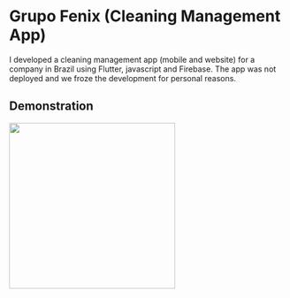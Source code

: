 # Grupo Fenix (Cleaning Management App)

I developed a cleaning management app (mobile and website) for a company in Brazil using Flutter, javascript and Firebase. The app was not deployed and we froze the development for personal reasons.

## Demonstration

<img src="https://github.com/raul-felipe/grupo_fenix_app/blob/c9f9e84d276609a8e68f123b8bbd09c38e31666d/Record_2022-07-08-11-37-46_6bee0f78642e72321d4af37cddf3e91b.gif" width="300">
